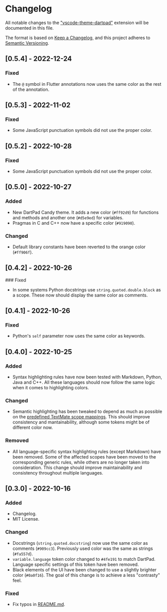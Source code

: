 # Changelog

All notable changes to the ["vscode-theme-dartpad"](https://marketplace.visualstudio.com/items?itemName=Alejandro-FA.vscode-theme-dartpad) extension will be documented in this file.

The format is based on [Keep a Changelog](https://keepachangelog.com/en/1.0.0/), and this project adheres to [Semantic Versioning](https://semver.org/spec/v2.0.0.html).

## [0.5.4] - 2022-12-24
### Fixed
- The `@` symbol in Flutter annotations now uses the same color as the rest of the annotation.

## [0.5.3] - 2022-11-02
### Fixed
- Some JavaScript punctuation symbols did not use the proper color.

## [0.5.2] - 2022-10-28
### Fixed
- Some JavaScript punctuation symbols did not use the proper color.

## [0.5.0] - 2022-10-27
### Added
- New DartPad Candy theme. It adds a new color (`#ff92d9`) for functions and methods and another one (`#d5e9ed`) for variables.
- Pragmas in C and C++ now have a specific color (`#919090`).

### Changed
- Default library constants have been reverted to the orange color (`#ff906f`).

## [0.4.2] - 2022-10-26
### Fixed
- In some systems Python docstrings use `string.quoted.double.block` as a scope. These now should display the same color as comments.

## [0.4.1] - 2022-10-26
### Fixed
- Python's `self` parameter now uses the same color as keywords.

## [0.4.0] - 2022-10-25
### Added
- Syntax highlighting rules have now been tested with Markdown, Python, Java and C++. All these languages should now follow the same logic when it comes to highlighting colors.
### Changed
- Semantic highlighting has been tweaked to depend as much as possible on the [predefined TextMate scope mappings](https://code.visualstudio.com/api/language-extensions/semantic-highlight-guide#predefined-textmate-scope-mappings). This should improve consistency and mantainability, although some tokens might be of different color now.
### Removed
- All language-specific syntax highlighting rules (except Markdown) have been removed. Some of the affected scopes have been moved to the corresponding generic rules, while others are no longer taken into consideration. This change should improve maintainability and consistency throughout multiple languages.

## [0.3.0] - 2022-10-16
### Added
- Changelog.
- MIT License.

### Changed
- Docstrings (`string.quoted.docstring`) now use the same color as comments (`#909cc3`). Previously used color was the same as strings (`#fa557d`).
- `variable.language` token color changed to `#4fe191` to match DartPad. Language specific settings of this token have been removed.
- Black elements of the UI have been changed to use a slightly brighter color (`#0a0f16`). The goal of this change is to achieve a less "contrasty" feel.

### Fixed
- Fix typos in [README.md](https://github.com/Alejandro-FA/vscode-theme-dartpad/blob/main/README.md).

